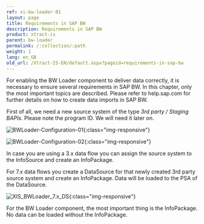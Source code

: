 ```yaml
---
ref: xi-bw-loader-01
layout: page
title: Requirements in SAP BW
description: Requirements in SAP BW
product: xtract-is
parent: bw-loader
permalink: /:collection/:path
weight: 1
lang: en_GB
old_url: /Xtract-IS-EN/default.aspx?pageid=requirements-in-sap-bw
---
```

For enabling the BW Loader component to deliver data correctly, it is necessary to ensure several requirements in SAP BW. In this chapter, only the most important topics are described. Please refer to help.sap.com for further details on how to create data imports in SAP BW.

First of all, we need a new source system of the type *3rd party / Staging BAPIs*. Please note the program ID. We will need it later on.

![BWLoader-Configuration-01](/img/content/BWLoader-Configuration-01.png){:class="img-responsive"}

![BWLoader-Configuration-02](/img/content/BWLoader-Configuration-02.png){:class="img-responsive"}

In case you are using a 3.x data flow you can assign the source system to the InfoSource and create an InfoPackage.

For 7.x data flows you create a DataSource for that newly created 3rd party source system and create an InfoPackage.
Data will be loaded to the PSA of the DataSource.

![XIS_BWLoader_7.x_DS](/img/content/XIS_BWLoader_7.x_DS.png){:class="img-responsive"}

For the BW Loader component, the most important thing is the InfoPackage. No data can be loaded without the InfoPackage.